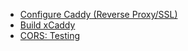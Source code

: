 - [Configure Caddy (Reverse Proxy/SSL)](<Configure Caddy (Reverse Proxy_SSL) 95868241.md>)
- [Build xCaddy](<Build xCaddy 09e438db.md>)
- [CORS: Testing](<CORS_ Testing 78362c95.md>)
